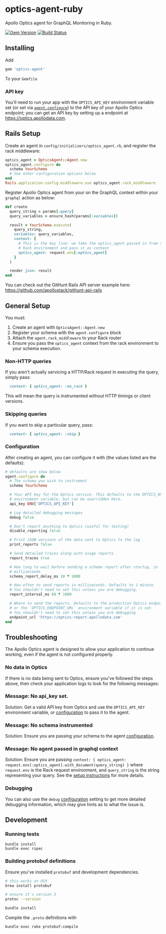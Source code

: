 # optics-agent-ruby
Apollo Optics agent for GraphQL Monitoring in Ruby.

[![Gem Version](https://badge.fury.io/rb/optics-agent.svg)](https://badge.fury.io/rb/optics-agent) [![Build Status](https://travis-ci.org/apollostack/optics-agent-ruby.svg?branch=master)](https://travis-ci.org/apollostack/optics-agent-ruby)


## Installing

Add

```ruby
gem 'optics-agent'
```

To your `Gemfile`

### API key

You'll need to run your app with the `OPTICS_API_KEY` environment variable set (or set via [`agent.configure`](#configuration)) to the API key of your Apollo Optics endpoint; you can get an API key by setting up a endpoint at https://optics.apollodata.com.

## Rails Setup

Create an agent in `config/initializers/optics_agent.rb`, and register the rack middleware:
```ruby
optics_agent = OpticsAgent::Agent.new
optics_agent.configure do
  schema YourSchema
  # See other configuration options below
end
Rails.application.config.middleware.use optics_agent.rack_middleware
```

Register Apollo Optics agent from your on the GraphQL context within your `graphql` action as below:
```ruby
def create
  query_string = params[:query]
  query_variables = ensure_hash(params[:variables])

  result = YourSchema.execute(
    query_string,
    variables: query_variables,
    context: {
      # This is the key line: we take the optics_agent passed in from the
      # Rack environment and pass it as context
      optics_agent: request.env[:optics_agent]
    }
  )

  render json: result
end
```

You can check out the GitHunt Rails API server example here: https://github.com/apollostack/githunt-api-rails

## General Setup

You must:

1. Create an agent with `OpticsAgent::Agent.new`
2. Register your schema with the `agent.configure` block
3. Attach the `agent.rack_middleware` to your Rack router
4. Ensure you pass the `optics_agent` context from the rack environment to your schema execution.

### Non-HTTP queries

If you aren't actually servicing a HTTP/Rack request in executing the query, simply pass:

```ruby
  context: { optics_agent: :no_rack }
```

This will mean the query is instrumented without HTTP timings or client versions.

### Skipping queries

If you want to skip a particular query, pass:

```ruby
  context: { optics_agent: :skip }
```

### Configuration

After creating an agent, you can configure it with (the values listed are the defaults):

```rb
# defaults are show below
agent.configure do
  # The schema you wish to instrument
  schema YourSchema

  # Your API key for the Optics service. This defaults to the OPTICS_API_KEY
  # environment variable, but can be overridden here.
  api_key ENV['OPTICS_API_KEY']

  # Log detailed debugging messages
  debug false

  # Don't report anything to Optics (useful for testing)
  disable_reporting false

  # Print JSON versions of the data sent to Optics to the log
  print_reports false

  # Send detailed traces along with usage reports
  report_traces true

  # How long to wait before sending a schema report after startup, in
  # milliseconds
  schema_report_delay_ms 10 * 1000

  # How often to send reports in milliseconds. Defaults to 1 minute.
  # You shouldn't need to set this unless you are debugging.
  report_interval_ms 60 * 1000

  # Where to send the reports. Defaults to the production Optics endpoint,
  # or the `OPTICS_ENDPOINT_URL` environment variable if it is set.
  # You shouldn't need to set this unless you are debugging
  endpoint_url 'https://optics-report.apollodata.com'
end
```

## Troubleshooting

The Apollo Optics agent is designed to allow your application to continue working, even if the agent is not configured properly.

### No data in Optics

If there is no data being sent to Optics, ensure you've followed the steps above, then check your application logs to look for the following messages:

### Message: No api_key set.

Solution: Get a valid API key from Optics and use the `OPTICS_API_KEY` environment variable, or [configuration](#configuration) to pass it to the agent.

### Message: No schema instrumented

Solution: Ensure you are passing your schema to the agent [configuration](#configuration).

### Message: No agent passed in graphql context

Solution: Ensure you are passing `context: { optics_agent: request.env[:optics_agent].with_document(query_string) }` where `request.env` is the Rack request environment, and `query_string` is the string representing your query. See the [setup instructions](#rails-setup) for more details.

### Debugging

You can also use the `debug` [configuration](#configuration) setting to get more detailed debugging information, which may give hints as to what the issue is.

## Development

### Running tests

```
bundle install
bundle exec rspec
```

### Building protobuf definitions

Ensure you've installed `protobuf` and development dependencies.

```bash
# this works on OSX
brew install protobuf

# ensure it's version 3
protoc --version

bundle install
````

Compile the `.proto` definitions with

```bash
bundle exec rake protobuf:compile
```
